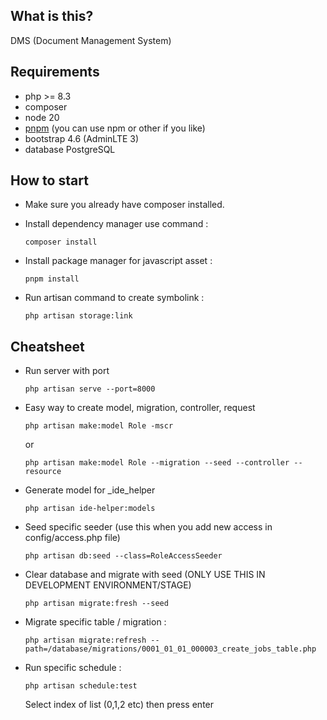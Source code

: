 ## What is this?

DMS (Document Management System)

## Requirements

-   php >= 8.3
-   composer
-   node 20
-   [pnpm](https://pnpm.io/) (you can use npm or other if you like)
-   bootstrap 4.6 (AdminLTE 3)
-   database PostgreSQL

## How to start

-   Make sure you already have composer installed.
-   Install dependency manager use command :

    `composer install`

-   Install package manager for javascript asset :

    `pnpm install`

-   Run artisan command to create symbolink :

    `php artisan storage:link`

## Cheatsheet

-   Run server with port

    `php artisan serve --port=8000`

-   Easy way to create model, migration, controller, request

    `php artisan make:model Role -mscr`

    or

    `php artisan make:model Role --migration --seed --controller --resource`

-   Generate model for \_ide_helper

    `php artisan ide-helper:models`

-   Seed specific seeder (use this when you add new access in config/access.php file)

    `php artisan db:seed --class=RoleAccessSeeder`

-   Clear database and migrate with seed (ONLY USE THIS IN DEVELOPMENT ENVIRONMENT/STAGE)

    `php artisan migrate:fresh --seed`

-   Migrate specific table / migration :

    `php artisan migrate:refresh --path=/database/migrations/0001_01_01_000003_create_jobs_table.php`

-   Run specific schedule :

    `php artisan schedule:test`

    Select index of list (0,1,2 etc) then press enter
